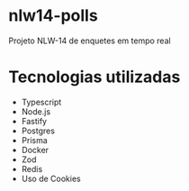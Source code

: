 # nlw14-polls
Projeto NLW-14 de enquetes em tempo real

# Tecnologias utilizadas
- Typescript
- Node.js
- Fastify
- Postgres
- Prisma
- Docker
- Zod
- Redis
- Uso de Cookies